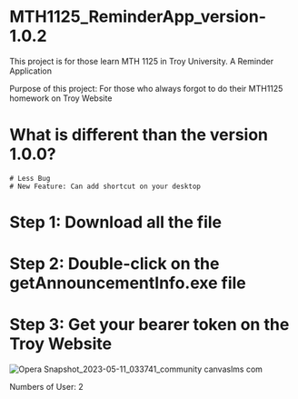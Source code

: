 # MTH1125_ReminderApp_version-1.0.2
This project is for those learn MTH 1125 in Troy University. A Reminder Application

Purpose of this project: For those who always forgot to do their MTH1125 homework on Troy Website

# What is different than the version 1.0.0?
    # Less Bug
    # New Feature: Can add shortcut on your desktop 

# Step 1: Download all the file
# Step 2: Double-click on the getAnnouncementInfo.exe file
# Step 3: Get your bearer token on the Troy Website 
![Opera Snapshot_2023-05-11_033741_community canvaslms com](https://github.com/SadNguyen2107/MTH1125_ReminderApp_version-1.0.2/assets/126353303/7dadf448-0964-433e-b543-75dccf91ca06)


Numbers of User: 2
